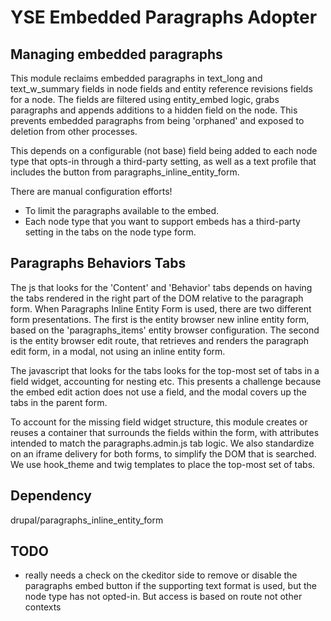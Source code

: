 # YSE Embedded Paragraphs Adopter

## Managing embedded paragraphs

This module reclaims embedded paragraphs in text_long and text_w_summary fields in node fields and entity reference revisions fields for a node.   The fields are filtered using entity_embed logic, grabs paragraphs and appends additions to a hidden field on the node.  This prevents embedded paragraphs from being 'orphaned' and exposed to deletion from other processes.

This depends on a configurable (not base) field being added to each node type that opts-in through a third-party setting, as well as a text profile that includes the button from paragraphs_inline_entity_form.

There are manual configuration efforts!

- To limit the paragraphs available to the embed.
- Each node type that you want to support embeds has a third-party setting in the tabs on the node type form.

## Paragraphs Behaviors Tabs

The js that looks for the 'Content' and 'Behavior' tabs depends on having the tabs rendered in the right part of the DOM relative to the paragraph form.  When Paragraphs Inline Entity Form is used, there are two different form presentations.  The first is the entity browser new inline entity form, based on the 'paragraphs_items' entity browser configuration.  The second is the entity browser edit route, that retrieves and renders the paragraph edit form, in a modal, not using an inline entity form.

The javascript that looks for the tabs looks for the top-most set of tabs in a field widget, accounting for nesting etc.  This presents a challenge because the embed edit action does not use a field, and the modal covers up the tabs in the parent form.

To account for the missing field widget structure, this module creates or reuses a container that surrounds the fields within the form, with attributes intended to match the paragraphs.admin.js tab logic.  We also standardize on an iframe delivery for both forms, to simplify the DOM that is searched.  We use hook_theme and twig templates to place the top-most set of tabs.

## Dependency

drupal/paragraphs_inline_entity_form

## TODO

- really needs a check on the ckeditor side to remove or disable the paragraphs embed button if the supporting text format is used, but the node type has not opted-in.   But access is based on route not other contexts
